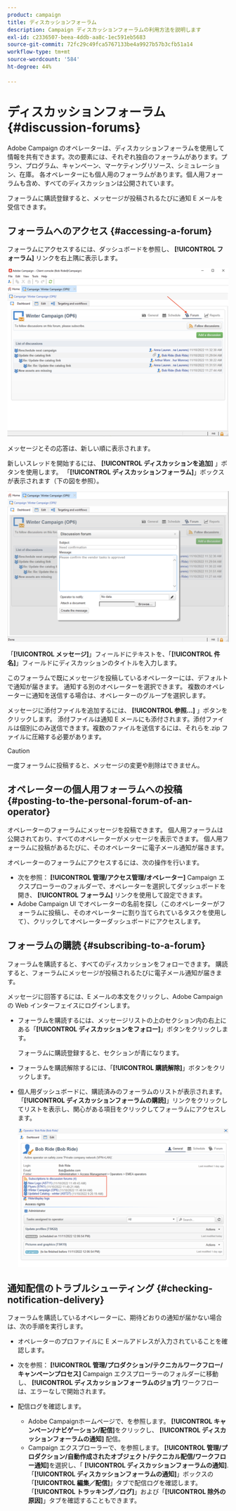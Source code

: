 ```yaml
---
product: campaign
title: ディスカッションフォーラム
description: Campaign ディスカッションフォーラムの利用方法を説明します
exl-id: c2336507-beea-4ddb-aa8c-1ec591eb5683
source-git-commit: 72fc29c49fca5767133be4a9927b57b3cfb51a14
workflow-type: tm+mt
source-wordcount: '584'
ht-degree: 44%

---
```


# ディスカッションフォーラム{#discussion-forums}

Adobe Campaign のオペレーターは、ディスカッションフォーラムを使用して情報を共有できます。次の要素には、それぞれ独自のフォーラムがあります。プラン、プログラム、キャンペーン、マーケティングリソース、シミュレーション、在庫。 各オペレーターにも個人用のフォーラムがあります。個人用フォーラムも含め、すべてのディスカッションは公開されています。

フォーラムに購読登録すると、メッセージが投稿されるたびに通知 E メールを受信できます。

## フォーラムへのアクセス {#accessing-a-forum}

フォーラムにアクセスするには、ダッシュボードを参照し、 **[!UICONTROL フォーラム]** リンクを右上隅に表示します。

![](assets/mrm-forum-icon.png)

メッセージとその応答は、新しい順に表示されます。

新しいスレッドを開始するには、 **[!UICONTROL ディスカッションを追加]** 」ボタンを使用します。 「**[!UICONTROL ディスカッションフォーラム]**」ボックスが表示されます（下の図を参照）。

![](assets/mrm-forum-new-thread.png)


「**[!UICONTROL メッセージ]**」フィールドにテキストを、「**[!UICONTROL 件名]**」フィールドにディスカッションのタイトルを入力します。

このフォーラムで既にメッセージを投稿しているオペレーターには、デフォルトで通知が届きます。 通知する別のオペレーターを選択できます。 複数のオペレーターに通知を送信する場合は、オペレーターのグループを選択します。

メッセージに添付ファイルを追加するには、  **[!UICONTROL 参照…]** 」ボタンをクリックします。 添付ファイルは通知 E メールにも添付されます。添付ファイルは個別にのみ送信できます。複数のファイルを送信するには、それらを.zip ファイルに圧縮する必要があります。

>[!CAUTION]
>
>一度フォーラムに投稿すると、メッセージの変更や削除はできません。

## オペレーターの個人用フォーラムへの投稿 {#posting-to-the-personal-forum-of-an-operator}

オペレーターのフォーラムにメッセージを投稿できます。 個人用フォーラムは公開されており、すべてのオペレーターがメッセージを表示できます。 個人用フォーラムに投稿があるたびに、そのオペレーターに電子メール通知が届きます。

オペレーターのフォーラムにアクセスするには、次の操作を行います。

* 次を参照： **[!UICONTROL 管理/アクセス管理/オペレーター]** Campaign エクスプローラーのフォルダーで、オペレーターを選択してダッシュボードを開き、 **[!UICONTROL フォーラム]** リンクを使用して設定できます。
* Adobe Campaign UI でオペレーターの名前を探し（このオペレーターがフォーラムに投稿し、そのオペレーターに割り当てられているタスクを使用して）、クリックしてオペレーターダッシュボードにアクセスします。

## フォーラムの購読 {#subscribing-to-a-forum}

フォーラムを購読すると、すべてのディスカッションをフォローできます。 購読すると、フォーラムにメッセージが投稿されるたびに電子メール通知が届きます。

メッセージに回答するには、E メールの本文をクリックし、Adobe Campaign の Web インターフェイスにログインします。

* フォーラムを購読するには、メッセージリストの上のセクション内の右上にある「**[!UICONTROL ディスカッションをフォロー]**」ボタンをクリックします。

   フォーラムに購読登録すると、セクションが青になります。

* フォーラムを購読解除するには、「**[!UICONTROL 購読解除]**」ボタンをクリックします。

* 個人用ダッシュボードに、購読済みのフォーラムのリストが表示されます。「**[!UICONTROL ディスカッションフォーラムの購読]**」リンクをクリックしてリストを表示し、関心がある項目をクリックしてフォーラムにアクセスします。

   ![](assets/forum-subscribed.png)


## 通知配信のトラブルシューティング {#checking-notification-delivery}

フォーラムを購読しているオペレーターに、期待どおりの通知が届かない場合は、次の手順を実行します。

* オペレーターのプロファイルに E メールアドレスが入力されていることを確認します。
* 次を参照： **[!UICONTROL 管理/プロダクション/テクニカルワークフロー/キャンペーンプロセス]** Campaign エクスプローラーのフォルダーに移動し、 **[!UICONTROL ディスカッションフォーラムのジョブ]** ワークフローは、エラーなしで開始されます。
* 配信ログを確認します。

   * Adobe Campaignホームページで、を参照します。 **[!UICONTROL キャンペーン/ナビゲーション/配信]**&#x200B;をクリックし、 **[!UICONTROL ディスカッションフォーラムの通知]** 配信。
   * Campaign エクスプローラーで、を参照します。 **[!UICONTROL 管理/プロダクション/自動作成されたオブジェクト/テクニカル配信/ワークフロー通知]**&#x200B;を選択し、「 **[!UICONTROL ディスカッションフォーラムの通知]**.
   「**[!UICONTROL ディスカッションフォーラムの通知]**」ボックスの「**[!UICONTROL 編集／配信]**」タブで配信ログを確認します。「**[!UICONTROL トラッキング／ログ]**」および「**[!UICONTROL 除外の原因]**」タブを確認することもできます。
